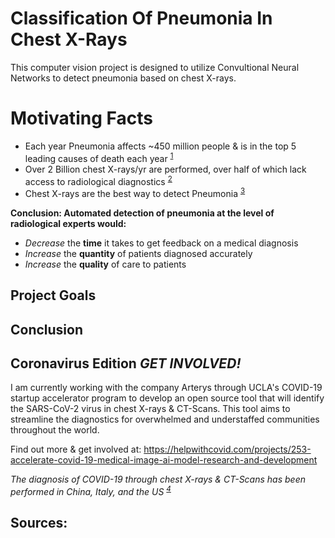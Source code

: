 # Classification Of Pneumonia In Chest X-Rays
This computer vision project is designed to utilize Convultional Neural Networks to detect pneumonia based on chest X-rays.

# Motivating Facts
- Each year Pneumonia affects ~450 million people & is in the top 5 leading causes of death each year <sup>[1]
- Over 2 Billion chest X-rays/yr are performed, over half of which lack access to radiological diagnostics <sup>[2]
- Chest X-rays are the best way to detect Pneumonia <sup>[3]

__Conclusion: Automated detection of pneumonia at the level of radiological experts would:__
- _Decrease_ the **time** it takes to get feedback on a medical diagnosis
- _Increase_ the **quantity** of patients diagnosed accurately
- _Increase_ the **quality** of care to patients

## Project Goals




## Conclusion



## Coronavirus Edition *GET INVOLVED!*
I am currently working with the company Arterys through UCLA's COVID-19 startup accelerator program to develop an open source tool that will identify the SARS-CoV-2 virus in chest X-rays & CT-Scans. This tool aims to streamline the diagnostics for overwhelmed and understaffed communities throughout the world. 


Find out more & get involved at: https://helpwithcovid.com/projects/253-accelerate-covid-19-medical-image-ai-model-research-and-development


*The diagnosis of COVID-19 through chest X-rays & CT-Scans has been performed in China, Italy, and the US <sup>[4]*

## Sources:
[1]: https://www.thelancet.com/journals/lancet/article/PIIS0140-6736(10)61459-6/fulltext
[2]: https://arxiv.org/pdf/1711.05225.pdf
[3]: https://www.nhlbi.nih.gov/health-topics/chest-x-ray
[4]: https://jamanetwork.com/journals/jama/fullarticle/2762130
